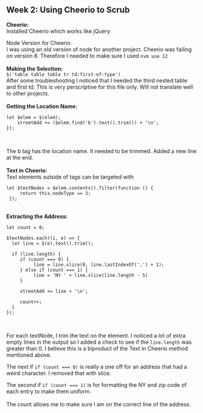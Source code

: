 ## Week 2: Using Cheerio to Scrub

<b>Cheerio:</b><br /> 
Installed Cheerio which works like jQuery

Node Version for Cheerio:</b><br /> 
I was using an old version of node for another project. Cheerio was failing on version 8. Therefore I needed to make sure I used 
`nvm use 12`
<br><br>
<b>Making the Selection:</b><br />
`$('table table table tr td:first-of-type')`<br>
After some troubleshooting I noticed that I needed the third nested table and first td. This is very perscriptive for this file only. Will not translate well to other projects.
<br><br>
<b>Getting the Location Name:</b><br />
```
let $elem = $(elem);
    streetAdd += ($elem.find('b').text().trim()) + '\n';
});
```

<br>

The b tag has the location name. It needed to be trimmed. Added a new line at the end.
<br><br>
<b>Text in Cheerio:</b><br />
Text elements outside of tags can be targeted with<br>
```
let $textNodes = $elem.contents().filter(function () {
     return this.nodeType == 3;
 });
```
<br>
<b>Extracting the Address:</b><br>

```
let count = 0;

$textNodes.each((i, e) => {
  let line = $(e).text().trim();

  if (line.length) {
     if (count === 0) {
          line = line.slice(0, line.lastIndexOf(',') + 1);
     } else if (count === 1) {
          line = 'NY ' + line.slice(line.length - 5)
     }

     streetAdd += line + '\n';

     count++;
  }
});

```
<br>

For each textNode, I trim the text on the element. I noticed a lot of extra empty lines in the output so I added a check to see if the `line.length` was greater than 0. I believe this is a biproduct of the Text in Cheerio method mentioned above. <br>

The next if `if (count === 0)` is really a one off for an address that had a weird character. I removed that with slice. <br>

The second if `if (count === 1)` is for formatting the NY and zip code of each entry to make them uniform.<br>
<br>
The count allows me to make sure I am on the correct line of the address.





